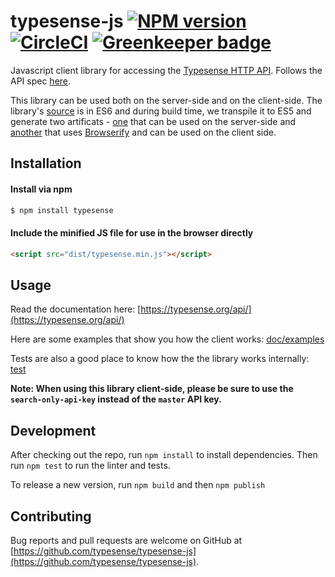 # typesense-js [![NPM version][npm-image]][npm-url] [![CircleCI](https://circleci.com/gh/typesense/typesense-js.svg?style=shield&circle-token=5e6fd38721fb410cc667824d8e26517909d57731)](https://circleci.com/gh/typesense/typesense-js) [![Greenkeeper badge](https://badges.greenkeeper.io/typesense/typesense-js.svg)](https://greenkeeper.io/)

Javascript client library for accessing the [Typesense HTTP API](https://github.com/typesense/typesense). Follows the API spec [here](https://github.com/typesense/typesense-api-spec).

This library can be used both on the server-side and on the client-side. The library's [source](/src) is in ES6 and during build time, we transpile it to ES5 and generate two artificats - [one](/lib) that can be used on the server-side and [another](/dist) that uses [Browserify](http://browserify.org/) and can be used on the client side.

## Installation

#### Install via npm

```sh
$ npm install typesense
```

#### Include the minified JS file for use in the browser directly

```html
<script src="dist/typesense.min.js"></script>
```

## Usage

Read the documentation here: [https://typesense.org/api/](https://typesense.org/api/)

Here are some examples that show you how the client works: [doc/examples](doc/examples)

Tests are also a good place to know how the the library works internally: [test](test)

**Note: When using this library client-side, please be sure to use the `search-only-api-key` instead of the `master` API key.**

## Development

After checking out the repo, run `npm install` to install dependencies. Then run `npm test` to run the linter and tests.

To release a new version, run `npm build` and then `npm publish`

## Contributing

Bug reports and pull requests are welcome on GitHub at [https://github.com/typesense/typesense-js](https://github.com/typesense/typesense-js).

[npm-image]: https://badge.fury.io/js/typesense.svg
[npm-url]: https://npmjs.org/package/typesense
